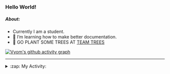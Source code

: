 ### Hello World!

##### About:
- Currently I am a student.
- 🌱 I’m learning how to make better documentation.
- 🌱 GO PLANT SOME TREES AT [TEAM TREES](https://teamtrees.org/)

[![Vyom's github activity graph](https://activity-graph.herokuapp.com/graph?username=Vyvy-vi)](https://github.com/ashutosh00710/github-readme-activity-graph)

---
<details>
  <summary>:zap: My Activity:</summary>
  
<!--START_SECTION:waka-->
![Code Time](http://img.shields.io/badge/Code%20Time-940%20hrs%2016%20mins-blue)

**I'm a Night 🦉** 

```text
🌞 Morning    95 commits     ███░░░░░░░░░░░░░░░░░░░░░░   13.65% 
🌆 Daytime    169 commits    ██████░░░░░░░░░░░░░░░░░░░   24.28% 
🌃 Evening    228 commits    ████████░░░░░░░░░░░░░░░░░   32.76% 
🌙 Night      204 commits    ███████░░░░░░░░░░░░░░░░░░   29.31%

```
📅 **I'm Most Productive on Sunday** 

```text
Monday       100 commits    ███░░░░░░░░░░░░░░░░░░░░░░   14.37% 
Tuesday      113 commits    ████░░░░░░░░░░░░░░░░░░░░░   16.24% 
Wednesday    86 commits     ███░░░░░░░░░░░░░░░░░░░░░░   12.36% 
Thursday     103 commits    ███░░░░░░░░░░░░░░░░░░░░░░   14.8% 
Friday       103 commits    ███░░░░░░░░░░░░░░░░░░░░░░   14.8% 
Saturday     74 commits     ██░░░░░░░░░░░░░░░░░░░░░░░   10.63% 
Sunday       117 commits    ████░░░░░░░░░░░░░░░░░░░░░   16.81%

```


📊 **This Week I Spent My Time On** 

```text
🔥 Editors: 
VS Code                  5 hrs 22 mins       █████████████████████████   100.0%

🐱‍💻 Projects: 
generators               2 hrs 18 mins       ██████████░░░░░░░░░░░░░░░   42.94% 
assignments              1 hr 28 mins        ███████░░░░░░░░░░░░░░░░░░   27.6% 
CSF                      1 hr 8 mins         █████░░░░░░░░░░░░░░░░░░░░   21.28% 
discord-bot              25 mins             ██░░░░░░░░░░░░░░░░░░░░░░░   7.77% 
praise                   1 min               ░░░░░░░░░░░░░░░░░░░░░░░░░   0.41%

```


 Last Updated on 02/11/2022 22:04:22 UTC
<!--END_SECTION:waka-->
</details>
